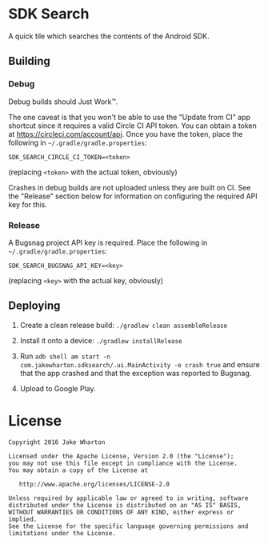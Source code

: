 SDK Search
==========

A quick tile which searches the contents of the Android SDK.


Building
--------

### Debug

Debug builds should Just Work™.

The one caveat is that you won't be able to use the "Update from CI" app shortcut since it requires
a valid Circle CI API token. You can obtain a token at https://circleci.com/account/api. Once you
have the token, place the following in `~/.gradle/gradle.properties`:
```
SDK_SEARCH_CIRCLE_CI_TOKEN=<token>
```
(replacing `<token>` with the actual token, obviously)

Crashes in debug builds are not uploaded unless they are built on CI. See the "Release" section
below for information on configuring the required API key for this.

### Release

A Bugsnag project API key is required. Place the following in `~/.gradle/gradle.properties`:
```
SDK_SEARCH_BUGSNAG_API_KEY=<key>
```
(replacing `<key>` with the actual key, obviously)


Deploying
---------

 1. Create a clean release build: `./gradlew clean assembleRelease`

 2. Install it onto a device: `./gradlew installRelease`

 3. Run `adb shell am start -n com.jakewharton.sdksearch/.ui.MainActivity -e crash true` and ensure
    that the app crashed and that the exception was reported to Bugsnag.

 4. Upload to Google Play.




License
=======

    Copyright 2016 Jake Wharton

    Licensed under the Apache License, Version 2.0 (the "License");
    you may not use this file except in compliance with the License.
    You may obtain a copy of the License at

       http://www.apache.org/licenses/LICENSE-2.0

    Unless required by applicable law or agreed to in writing, software
    distributed under the License is distributed on an "AS IS" BASIS,
    WITHOUT WARRANTIES OR CONDITIONS OF ANY KIND, either express or implied.
    See the License for the specific language governing permissions and
    limitations under the License.

